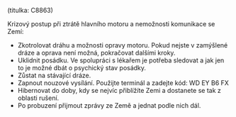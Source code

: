 (titulka: C8863)

Krizový postup při ztrátě hlavního motoru a nemožnosti komunikace se Zemí:

- Zkotrolovat dráhu a možnosti opravy motoru. Pokud nejste v zamýšlené dráze a oprava není možná, pokračovat dalšími kroky.
- Uklidnit posádku. Ve spolupráci s lékařem je potřeba sledovat a jak jen to je možné dbát o psychický stav posádky.
- Zůstat na stávající dráze.
- Zapnout nouzové vysílání. Použijte terminál a zadejte kód: WD EY B6 FX
- Hibernovat do doby, kdy se nejvíc přiblížíte Zemi a dostanete se tak z oblasti rušení.
- Po probuzení přijmout zprávy ze Země a jednat podle nich dál.

